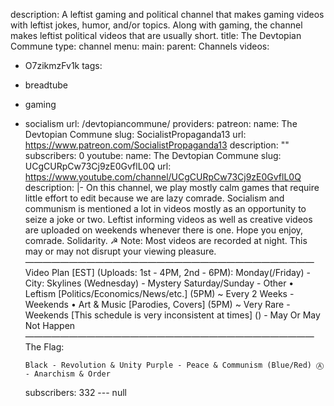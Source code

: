 description: A leftist gaming and political channel that makes gaming videos with
  leftist jokes, humor, and/or topics. Along with gaming, the channel makes leftist
  political videos that are usually short.
title: The Devtopian Commune
type: channel
menu:
  main:
    parent: Channels
videos:
- O7zikmzFv1k
tags:
- breadtube
- gaming
- socialism
url: /devtopiancommune/
providers:
  patreon:
    name: The Devtopian Commune
    slug: SocialistPropaganda13
    url: https://www.patreon.com/SocialistPropaganda13
    description: ""
    subscribers: 0
  youtube:
    name: The Devtopian Commune
    slug: UCgCURpCw73Cj9zE0GvflL0Q
    url: https://www.youtube.com/channel/UCgCURpCw73Cj9zE0GvflL0Q
    description: |-
      On this channel, we play mostly calm games that require little effort to edit because we are lazy comrade. Socialism and communism is mentioned a lot in videos mostly as an opportunity to seize a joke or two. Leftist informing videos as well as creative videos are uploaded on weekends whenever there is one. Hope you enjoy, comrade. Solidarity. ☭
      Note: Most videos are recorded at night. This may or may not disrupt your viewing pleasure. ————————————————————————————————— Video Plan [EST] (Uploads: 1st - 4PM, 2nd - 6PM):
      Monday(/Friday) - City: Skylines (Wednesday) - Mystery Saturday/Sunday - Other • Leftism [Politics/Economics/News/etc.] (5PM) ~ Every 2 Weeks - Weekends • Art & Music [Parodies, Covers] (5PM) ~ Very Rare - Weekends
      [This schedule is very inconsistent at times] () - May Or May Not Happen ————————————————————————————————— The Flag:

      Black - Revolution & Unity Purple - Peace & Communism (Blue/Red) Ⓐ - Anarchism & Order
    subscribers: 332
--- null
